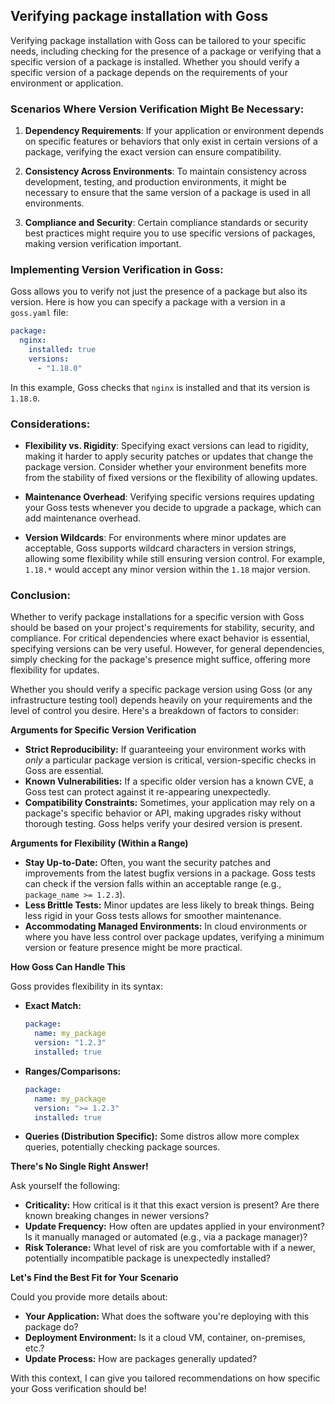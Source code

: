 ## Verifying package installation with Goss

Verifying package installation with Goss can be tailored to your specific needs, including checking for the presence of a package or verifying that a specific version of a package is installed. Whether you should verify a specific version of a package depends on the requirements of your environment or application.

### Scenarios Where Version Verification Might Be Necessary:

1. **Dependency Requirements**: If your application or environment depends on specific features or behaviors that only exist in certain versions of a package, verifying the exact version can ensure compatibility.

2. **Consistency Across Environments**: To maintain consistency across development, testing, and production environments, it might be necessary to ensure that the same version of a package is used in all environments.

3. **Compliance and Security**: Certain compliance standards or security best practices might require you to use specific versions of packages, making version verification important.

### Implementing Version Verification in Goss:

Goss allows you to verify not just the presence of a package but also its version. Here is how you can specify a package with a version in a `goss.yaml` file:

```yaml
package:
  nginx:
    installed: true
    versions:
      - "1.18.0"
```

In this example, Goss checks that `nginx` is installed and that its version is `1.18.0`.

### Considerations:

- **Flexibility vs. Rigidity**: Specifying exact versions can lead to rigidity, making it harder to apply security patches or updates that change the package version. Consider whether your environment benefits more from the stability of fixed versions or the flexibility of allowing updates.

- **Maintenance Overhead**: Verifying specific versions requires updating your Goss tests whenever you decide to upgrade a package, which can add maintenance overhead.

- **Version Wildcards**: For environments where minor updates are acceptable, Goss supports wildcard characters in version strings, allowing some flexibility while still ensuring version control. For example, `1.18.*` would accept any minor version within the `1.18` major version.

### Conclusion:

Whether to verify package installations for a specific version with Goss should be based on your project's requirements for stability, security, and compliance. For critical dependencies where exact behavior is essential, specifying versions can be very useful. However, for general dependencies, simply checking for the package's presence might suffice, offering more flexibility for updates.

Whether you should verify a specific package version using Goss (or any infrastructure testing tool) depends heavily on your requirements and the level of control you desire. Here's a breakdown of factors to consider:

**Arguments for Specific Version Verification**

- **Strict Reproducibility:** If guaranteeing your environment works with _only_ a particular package version is critical, version-specific checks in Goss are essential.
- **Known Vulnerabilities:** If a specific older version has a known CVE, a Goss test can protect against it re-appearing unexpectedly.
- **Compatibility Constraints:** Sometimes, your application may rely on a package's specific behavior or API, making upgrades risky without thorough testing. Goss helps verify your desired version is present.

**Arguments for Flexibility (Within a Range)**

- **Stay Up-to-Date:** Often, you want the security patches and improvements from the latest bugfix versions in a package. Goss tests can check if the version falls within an acceptable range (e.g., `package_name >= 1.2.3`).
- **Less Brittle Tests:** Minor updates are less likely to break things. Being less rigid in your Goss tests allows for smoother maintenance.
- **Accommodating Managed Environments:** In cloud environments or where you have less control over package updates, verifying a minimum version or feature presence might be more practical.

**How Goss Can Handle This**

Goss provides flexibility in its syntax:

- **Exact Match:**
  ```yaml
  package:
    name: my_package
    version: "1.2.3"
    installed: true
  ```
- **Ranges/Comparisons:**
  ```yaml
  package:
    name: my_package
    version: ">= 1.2.3"
    installed: true
  ```
- **Queries (Distribution Specific):** Some distros allow more complex queries, potentially checking package sources.

**There's No Single Right Answer!**

Ask yourself the following:

- **Criticality:** How critical is it that this exact version is present? Are there known breaking changes in newer versions?
- **Update Frequency:** How often are updates applied in your environment? Is it manually managed or automated (e.g., via a package manager)?
- **Risk Tolerance:** What level of risk are you comfortable with if a newer, potentially incompatible package is unexpectedly installed?

**Let's Find the Best Fit for Your Scenario**

Could you provide more details about:

- **Your Application:** What does the software you're deploying with this package do?
- **Deployment Environment:** Is it a cloud VM, container, on-premises, etc.?
- **Update Process:** How are packages generally updated?

With this context, I can give you tailored recommendations on how specific your Goss verification should be!
